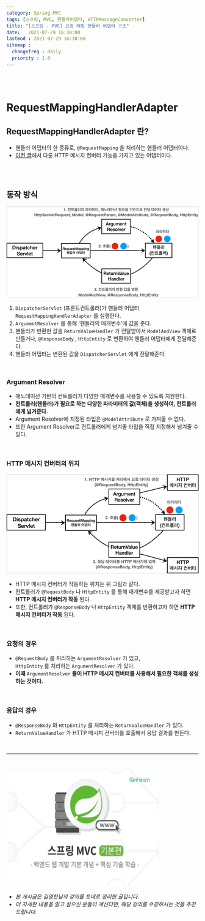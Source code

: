 ```yaml
---
category: Spring-MVC
tags: [스프링, MVC, 핸들러어댑터, HTTPMessageConverter]
title: "[스프링 - MVC] 요청 매핑 핸들러 어댑터 구조"
date:   2021-07-29 16:30:00 
lastmod : 2021-07-29 16:30:00
sitemap :
  changefreq : daily
  priority : 1.0
---
```


<br/><br/>

# RequestMappingHandlerAdapter

## RequestMappingHandlerAdapter 란?

- 핸들러 어댑터의 한 종류로, `@RequestMapping` 을 처리하는 핸들러 어댑터이다.
- [이전 글](https://taegyunwoo.github.io/spring-mvc/SPRING_MVC_HTTPMessageConverter)에서 다룬 HTTP 메시지 컨버터 기능을 가지고 있는 어댑터이다.

<br><br>

## 동작 방식

![동작 방식](/assets/img/2021-07-29-SPRING_MVC_HandlerAdapterAndHttpMessageConverter/Untitled%205.png)

1. `DispatcherServlet` (프론트컨트롤러)가 핸들러 어댑터 `RequestMappingHandlerAdapter` 를 실행한다.
2. `ArgumentResolver` 를 통해 '핸들러의 매개변수'에 값을 준다.
3. 핸들러가 반환한 값을 `ReturnValueHandler` 가 전달받아서 `ModelAndView` 객체로 만들거나, `@ResponseBody` , `HttpEntity` 로 변환하여 핸들러 어댑터에게 전달해준다.
4. 핸들러 어댑터는 변환된 값을 `DispatcherServlet` 에게 전달해준다.

<br>

### Argument Resolver

- 애노테이션 기반의 컨트롤러가 다양한 매개변수를 사용할 수 있도록 지원한다.
- **컨트롤러(핸들러)가 필요로 하는 다양한 파라미터의 값(객체)을 생성하여, 컨트롤러에게 넘겨준다.**
- Argument Resolver에 지정된 타입은 `@ModelAttribute` 로 가져올 수 없다.
- 또한 Argument Resolver로 컨트롤러에게 넘겨줄 타입을 직접 지정해서 넘겨줄 수 있다.

<br>

### HTTP 메시지 컨버터의 위치

![HTTP 메시지 컨버터의 위치](/assets/img/2021-07-29-SPRING_MVC_HandlerAdapterAndHttpMessageConverter/Untitled%206.png)

- HTTP 메시지 컨버터가 작동하는 위치는 위 그림과 같다.
- 컨트롤러가 `@RequestBody` 나 `HttpEntity` 를 통해 매개변수를 제공받고자 하면 **HTTP 메시지 컨버터가 작동** 된다.
- 또한, 컨트롤러가 `@ResponseBody` 나 `HttpEntity` 객체를 반환하고자 하면 **HTTP 메시지 컨버터가 작동** 된다.

<br>

### 요청의 경우

- `@RequestBody` 를 처리하는 `ArgumentResolver` 가 있고,  
`HttpEntity` 를 처리하는 `ArgumentResolver` 가 있다.
- **이때** `ArgumentResolver` **들이 HTTP 메시지 컨버터를 사용해서 필요한 객체를 생성하는 것이다.**

<br>

### 응답의 경우

- `@ResponseBody` 와 `HttpEntity` 를 처리하는 `ReturnValueHandler` 가 있다.
- `ReturnValueHandler` 가 HTTP 메시지 컨버터를 호출해서 응답 결과를 만든다.

<br>

---

<br>

<a href="https://inf.run/RfTn"><img src="/assets/img/Inflearn_Spring_MVC1/Logo.png" width="400px" height="300px"></a>

- *본 게시글은 김영한님의 강의를 토대로 정리한 글입니다.*
- *더 자세한 내용을 알고 싶으신 분들이 계신다면, 해당 강의를 수강하시는 것을 추천드립니다.*